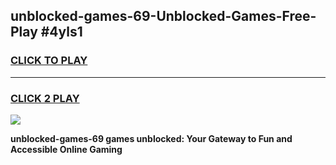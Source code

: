 
## unblocked-games-69-Unblocked-Games-Free-Play #4yls1
<h3>
<a href="https://us.freeplayer.one?title=unblocked-games-69&ref=9M">CLICK TO PLAY</a></h3>
<hr>

<h3>
<a href="https://us.freeplayer.one?title=unblocked-games-69&ref=9M">CLICK 2 PLAY</a>
  
</h3>

<a href="https://us.freeplayer.one?title=unblocked-games-69&ref=9M"><img src="https://clearcache.store/games.png"></a>


**unblocked-games-69 games unblocked: Your Gateway to Fun and Accessible Online Gaming**
